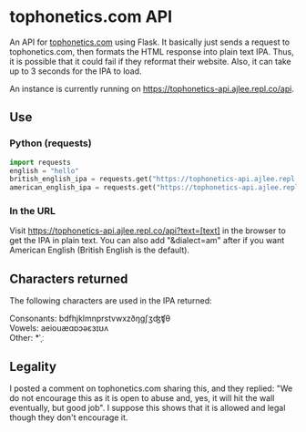 # tophonetics.com API
An API for [tophonetics.com](https://www.tophonetics.com/) using Flask. It basically just sends a request to tophonetics.com, then formats the HTML response into plain text IPA. Thus, it is possible that it could fail if they reformat their website. Also, it can take up to 3 seconds for the IPA to load.   

An instance is currently running on https://tophonetics-api.ajlee.repl.co/api. 

## Use
### Python (requests)
```python
import requests
english = "hello"
british_english_ipa = requests.get("https://tophonetics-api.ajlee.repl.co/api", data={"text": english}).text
american_english_ipa = requests.get("https://tophonetics-api.ajlee.repl.co/api", data={"text": english, "dialect": "am"}).text
```
### In the URL
Visit https://tophonetics-api.ajlee.repl.co/api?text=[text] in the browser to get the IPA in plain text. You can also add "&dialect=am" after if you want American English (British English is the default).

## Characters returned
The following characters are used in the IPA returned:

Consonants: bdfhjklmnprstvwxzðŋɡʃʒʤʧθ   
Vowels: aeiouæɑɒɔəɛɜɪʊʌ    
Other: *ˈˌː 

## Legality
I posted a comment on tophonetics.com sharing this, and they replied: "We do not encourage this as it is open to abuse and, yes, it will hit the wall eventually, but good job". I suppose this shows that it is allowed and legal though they don't encourage it.
